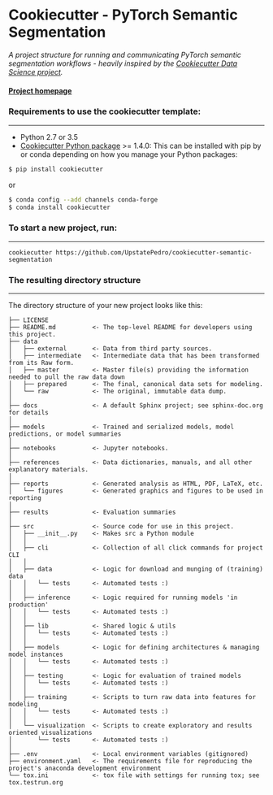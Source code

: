 # Cookiecutter - PyTorch Semantic Segmentation

_A project structure for running and communicating PyTorch semantic segmentation workflows - heavily inspired by the [Cookiecutter Data Science project](http://drivendata.github.io/cookiecutter-data-science/)._


#### [Project homepage](https://github.com/UpstatePedro/cookiecutter-semantic-segmentation/)


### Requirements to use the cookiecutter template:
-----------
 - Python 2.7 or 3.5
 - [Cookiecutter Python package](http://cookiecutter.readthedocs.org/en/latest/installation.html) >= 1.4.0: This can be installed with pip by or conda depending on how you manage your Python packages:

``` bash
$ pip install cookiecutter
```

or

``` bash
$ conda config --add channels conda-forge
$ conda install cookiecutter
```


### To start a new project, run:
------------

    cookiecutter https://github.com/UpstatePedro/cookiecutter-semantic-segmentation

### The resulting directory structure
------------

The directory structure of your new project looks like this: 

```
├── LICENSE
├── README.md          <- The top-level README for developers using this project.
├── data
│   ├── external       <- Data from third party sources.
│   ├── intermediate   <- Intermediate data that has been transformed from its Raw form.
│   ├── master         <- Master file(s) providing the information needed to pull the raw data down
│   ├── prepared       <- The final, canonical data sets for modeling.
│   └── raw            <- The original, immutable data dump.
│
├── docs               <- A default Sphinx project; see sphinx-doc.org for details
│
├── models             <- Trained and serialized models, model predictions, or model summaries
│
├── notebooks          <- Jupyter notebooks.
│
├── references         <- Data dictionaries, manuals, and all other explanatory materials.
│
├── reports            <- Generated analysis as HTML, PDF, LaTeX, etc.
│   └── figures        <- Generated graphics and figures to be used in reporting
│
├── results            <- Evaluation summaries
│
├── src                <- Source code for use in this project.
│   ├── __init__.py    <- Makes src a Python module
│   │
│   ├── cli            <- Collection of all click commands for project CLI
│   │
│   ├── data           <- Logic for download and munging of (training) data
│   │   └── tests      <- Automated tests :)
│   │
│   ├── inference      <- Logic required for running models 'in production'
│   │   └── tests      <- Automated tests :)
│   │
│   ├── lib            <- Shared logic & utils
│   │   └── tests      <- Automated tests :)
│   │
│   ├── models         <- Logic for defining architectures & managing model instances
│   │   └── tests      <- Automated tests :)
│   │
│   ├── testing        <- Logic for evaluation of trained models
│   │   └── tests      <- Automated tests :)
│   │
│   ├── training       <- Scripts to turn raw data into features for modeling
│   │   └── tests      <- Automated tests :)
│   │
│   └── visualization  <- Scripts to create exploratory and results oriented visualizations
│       └── tests      <- Automated tests :)
│
├── .env               <- Local environment variables (gitignored)
├── environment.yaml   <- The requirements file for reproducing the project's anaconda development environment
└── tox.ini            <- tox file with settings for running tox; see tox.testrun.org
```

